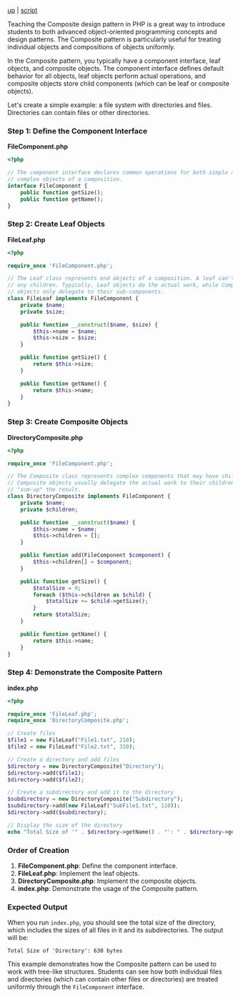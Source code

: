 [up](../README.md) | [script](script/page01.md)


Teaching the Composite design pattern in PHP is a great way to introduce students to both advanced object-oriented programming concepts and design patterns. The Composite pattern is particularly useful for treating individual objects and compositions of objects uniformly.

In the Composite pattern, you typically have a component interface, leaf objects, and composite objects. The component interface defines default behavior for all objects, leaf objects perform actual operations, and composite objects store child components (which can be leaf or composite objects).

Let's create a simple example: a file system with directories and files. Directories can contain files or other directories.

### Step 1: Define the Component Interface

**FileComponent.php**
```php
<?php

// The component interface declares common operations for both simple and
// complex objects of a composition.
interface FileComponent {
    public function getSize();
    public function getName();
}
```

### Step 2: Create Leaf Objects

**FileLeaf.php**
```php
<?php

require_once 'FileComponent.php';

// The Leaf class represents end objects of a composition. A leaf can't have
// any children. Typically, Leaf objects do the actual work, while Composite
// objects only delegate to their sub-components.
class FileLeaf implements FileComponent {
    private $name;
    private $size;

    public function __construct($name, $size) {
        $this->name = $name;
        $this->size = $size;
    }

    public function getSize() {
        return $this->size;
    }

    public function getName() {
        return $this->name;
    }
}
```

### Step 3: Create Composite Objects

**DirectoryComposite.php**
```php
<?php

require_once 'FileComponent.php';

// The Composite class represents complex components that may have children.
// Composite objects usually delegate the actual work to their children and
// "sum-up" the result.
class DirectoryComposite implements FileComponent {
    private $name;
    private $children;

    public function __construct($name) {
        $this->name = $name;
        $this->children = [];
    }

    public function add(FileComponent $component) {
        $this->children[] = $component;
    }

    public function getSize() {
        $totalSize = 0;
        foreach ($this->children as $child) {
            $totalSize += $child->getSize();
        }
        return $totalSize;
    }

    public function getName() {
        return $this->name;
    }
}
```

### Step 4: Demonstrate the Composite Pattern

**index.php**
```php
<?php

require_once 'FileLeaf.php';
require_once 'DirectoryComposite.php';

// Create files
$file1 = new FileLeaf("File1.txt", 210);
$file2 = new FileLeaf("File2.txt", 310);

// Create a directory and add files
$directory = new DirectoryComposite("Directory");
$directory->add($file1);
$directory->add($file2);

// Create a subdirectory and add it to the directory
$subdirectory = new DirectoryComposite("Subdirectory");
$subdirectory->add(new FileLeaf("SubFile1.txt", 110));
$directory->add($subdirectory);

// Display the size of the directory
echo "Total Size of '" . $directory->getName() . "': " . $directory->getSize() . " bytes";
```

### Order of Creation

1. **FileComponent.php**: Define the component interface.
2. **FileLeaf.php**: Implement the leaf objects.
3. **DirectoryComposite.php**: Implement the composite objects.
4. **index.php**: Demonstrate the usage of the Composite pattern.

### Expected Output

When you run `index.php`, you should see the total size of the directory, which includes the sizes of all files in it and its subdirectories. The output will be:

```
Total Size of 'Directory': 630 bytes
```

This example demonstrates how the Composite pattern can be used to work with tree-like structures. Students can see how both individual files and directories (which can contain other files or directories) are treated uniformly through the `FileComponent` interface.
